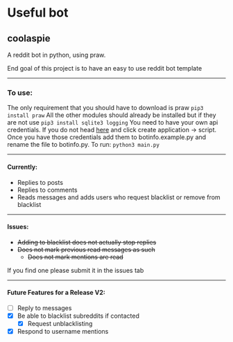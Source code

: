 # Useful bot
## coolaspie

A reddit bot in python, using praw.

End goal of this project is to have an easy to use reddit bot template

---

### To use:
The only requirement that you should have to download is praw
  `pip3 install praw`
All the other modules should already be installed but if they are not use
  `pip3 install sqlite3 logging`
You need to have your own api credentials. If you do not head [here](https://www.reddit.com/prefs/apps "reddit apps") and click create application -> script.
Once you have those credentials add them to botinfo.example.py and rename the file to botinfo.py.
To run:
  `python3 main.py`

---

#### Currently:
* Replies to posts
* Replies to comments
* Reads messages and adds users who request blacklist or remove from blacklist

---

#### Issues:
* ~~Adding to blacklist does not actually stop replies~~
* ~~Does not mark previous read messages as such~~
  * ~~Does not mark mentions are read~~

If you find one please submit it in the issues tab

---

####  Future Features for a Release V2:
- [ ] Reply to messages
- [x] Be able to blacklist subreddits if contacted
  - [x] Request unblacklisting
- [x] Respond to username mentions
